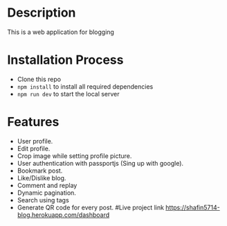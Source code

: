 # Description
This is a web application for blogging 

# Installation Process 
* Clone this repo
*  ` npm install `  to install all required dependencies
* `npm run dev`  to start the local server

# Features 
* User profile.
* Edit profile.
* Crop image while setting profile picture.
* User authentication with passportjs (Sing up with google).
* Bookmark post.
* Like/Dislike blog.
* Comment and replay 
* Dynamic pagination.
* Search using tags 
* Generate QR code for every post.
#Live project link https://shafin5714-blog.herokuapp.com/dashboard
